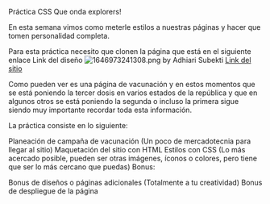  
Práctica CSS
Que onda explorers!

En esta semana vimos como meterle estilos a nuestras páginas y hacer que tomen personalidad completa.

Para esta práctica necesito que clonen la página que está en el siguiente enlace Link del diseño ![1646973241308.png](image/README/1646973241308.png) by Adhiari Subekti [Link del sitio](![1646973241308.png](image/README/1646973241308.png))

Como pueden ver es una página de vacunación y en estos momentos que se está poniendo la tercer dosis en varios estados de la república y que en algunos otros se está poniendo la segunda o incluso la primera sigue siendo muy importante recordar toda esta información.

La práctica consiste en lo siguiente:

Planeación de campaña de vacunación (Un poco de mercadotecnia para llegar al sitio)
Maquetación del sitio con HTML
Estilos con CSS (Lo más acercado posible, pueden ser otras imágenes, íconos o colores, pero tiene que ser lo más cercano que puedas)
Bonus:

Bonus de diseños o páginas adicionales (Totalmente a tu creatividad)
Bonus de despliegue de la página
 



 




